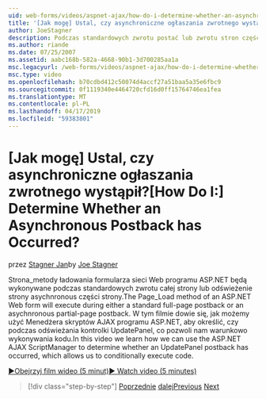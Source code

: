 ```yaml
---
uid: web-forms/videos/aspnet-ajax/how-do-i-determine-whether-an-asynchronous-postback-has-occurred
title: '[Jak mogę] Ustal, czy asynchroniczne ogłaszania zwrotnego wystąpił? | Microsoft Docs'
author: JoeStagner
description: Podczas standardowych zwrotu postać lub zwrotu stron częściowych asychnronous wykona się metody Page_Load formularza sieci Web platformy ASP.NET. W tym filmie wideo...
ms.author: riande
ms.date: 07/25/2007
ms.assetid: aabc168b-582a-4668-90b1-3d700285aa1a
msc.legacyurl: /web-forms/videos/aspnet-ajax/how-do-i-determine-whether-an-asynchronous-postback-has-occurred
msc.type: video
ms.openlocfilehash: b70cdbd412c50074d4accf27a51baa5a35e6fbc9
ms.sourcegitcommit: 0f1119340e4464720cfd16d0ff15764746ea1fea
ms.translationtype: MT
ms.contentlocale: pl-PL
ms.lasthandoff: 04/17/2019
ms.locfileid: "59383801"
---
```

# <a name="how-do-i-determine-whether-an-asynchronous-postback-has-occurred"></a><span data-ttu-id="02a82-105">[Jak mogę] Ustal, czy asynchroniczne ogłaszania zwrotnego wystąpił?</span><span class="sxs-lookup"><span data-stu-id="02a82-105">[How Do I:] Determine Whether an Asynchronous Postback has Occurred?</span></span>

<span data-ttu-id="02a82-106">przez [Stagner Jan](https://github.com/JoeStagner)</span><span class="sxs-lookup"><span data-stu-id="02a82-106">by [Joe Stagner](https://github.com/JoeStagner)</span></span>

<span data-ttu-id="02a82-107">Strona\_metody ładowania formularza sieci Web programu ASP.NET będą wykonywane podczas standardowych zwrotu całej strony lub odświeżenie strony asychnronous części strony.</span><span class="sxs-lookup"><span data-stu-id="02a82-107">The Page\_Load method of an ASP.NET Web form will execute during either a standard full-page postback or an asychnronous partial-page postback.</span></span> <span data-ttu-id="02a82-108">W tym filmie dowie się, jak możemy użyć Menedżera skryptów AJAX programu ASP.NET, aby określić, czy podczas odświeżania kontrolki UpdatePanel, co pozwoli nam warunkowo wykonywania kodu.</span><span class="sxs-lookup"><span data-stu-id="02a82-108">In this video we learn how we can use the ASP.NET AJAX ScriptManager to determine whether an UpdatePanel postback has occurred, which allows us to conditionally execute code.</span></span>

[<span data-ttu-id="02a82-109">&#9654;Obejrzyj film wideo (5 minut)</span><span class="sxs-lookup"><span data-stu-id="02a82-109">&#9654; Watch video (5 minutes)</span></span>](https://channel9.msdn.com/Blogs/ASP-NET-Site-Videos/how-do-i-determine-whether-an-asynchronous-postback-has-occurred)

> [!div class="step-by-step"]
> <span data-ttu-id="02a82-110">[Poprzednie](how-do-i-use-javascript-to-refresh-an-aspnet-ajax-updatepanel.md)
> [dalej](how-do-i-use-the-conditional-updatemode-of-the-updatepanel.md)</span><span class="sxs-lookup"><span data-stu-id="02a82-110">[Previous](how-do-i-use-javascript-to-refresh-an-aspnet-ajax-updatepanel.md)
[Next](how-do-i-use-the-conditional-updatemode-of-the-updatepanel.md)</span></span>
